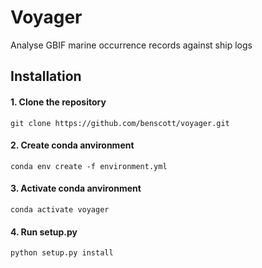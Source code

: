 # Voyager

Analyse GBIF marine occurrence records against ship logs

## Installation

#### 1. Clone the repository

```
git clone https://github.com/benscott/voyager.git
```

#### 2. Create conda anvironment

```
conda env create -f environment.yml
```

#### 3. Activate conda anvironment

```
conda activate voyager
```

#### 4. Run setup.py
```
python setup.py install
```
